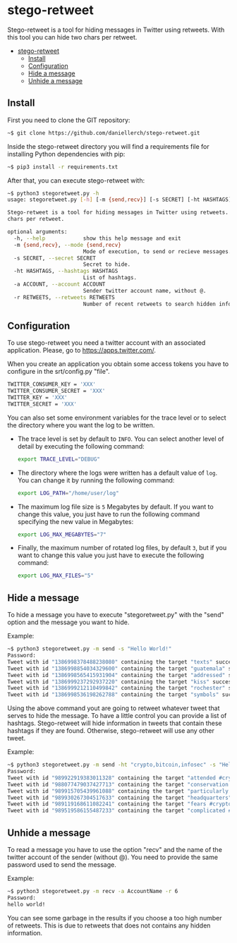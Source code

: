 # stego-retweet

Stego-retweet is a tool for hiding messages in Twitter using retweets. With this tool you can hide two chars per retweet.


- [stego-retweet](#stego-retweet)
  - [Install](#install)
  - [Configuration](#configuration)
  - [Hide a message](#hide-a-message)
  - [Unhide a message](#unhide-a-message)


## Install

First you need to clone the GIT repository:

```bash
~$ git clone https://github.com/daniellerch/stego-retweet.git
```

Inside the stego-retweet directory you will find a requirements file for installing Python dependencies with pip:

```bash
~$ pip3 install -r requirements.txt
```

After that, you can execute stego-retweet with:

```bash
~$ python3 stegoretweet.py -h
usage: stegoretweet.py [-h] [-m {send,recv}] [-s SECRET] [-ht HASHTAGS] [-a ACCOUNT] [-r RETWEETS]

Stego-retweet is a tool for hiding messages in Twitter using retweets. With this tool you can hide two
chars per retweet.

optional arguments:
  -h, --help            show this help message and exit
  -m {send,recv}, --mode {send,recv}
                        Mode of execution, to send or recieve messages.
  -s SECRET, --secret SECRET
                        Secret to hide.
  -ht HASHTAGS, --hashtags HASHTAGS
                        List of hashtags.
  -a ACCOUNT, --account ACCOUNT
                        Sender twitter account name, without @.
  -r RETWEETS, --retweets RETWEETS
                        Number of recent retweets to search hidden information.
```


## Configuration

To use stego-retweet you need a twitter account with an associated application.
Please, go to https://apps.twitter.com/.

When you create an application you obtain some access tokens you have to
configure in the srt/config.py "file".

```bash
TWITTER_CONSUMER_KEY = 'XXX'
TWITTER_CONSUMER_SECRET = 'XXX'
TWITTER_KEY = 'XXX'
TWITTER_SECRET = 'XXX'
```

You can also set some environment variables for the trace level or to select the directory where you want the log to be written.

- The trace level is set by default to `INFO`. You can select another level of detail by executing the following command:

    ```bash
    export TRACE_LEVEL="DEBUG"
    ```
- The directory where the logs were written has a default value of `log`. You can change it by running the following command:

    ```bash
    export LOG_PATH="/home/user/log"
    ```

- The maximum log file size is `5` Megabytes by default. If you want to change this value, you just have to run the following command specifying the new value in Megabytes:

    ```bash
    export LOG_MAX_MEGABYTES="7"
    ```

- Finally, the maximum number of rotated log files, by default `3`, but if you want to change this value you just have to execute the following command:

    ```bash
    export LOG_MAX_FILES="5"
    ```

## Hide a message

To hide a message you have to execute "stegoretweet.py" with the "send" option and the message you want to hide.

Example:

```bash
~$ python3 stegoretweet.py -m send -s "Hello World!"
Password: 
Tweet with id "1386998378488238080" containing the target "texts" successfully retweeted!
Tweet with id "1386998854034329600" containing the target "guatemala" successfully retweeted!
Tweet with id "1386998565415931904" containing the target "addressed" successfully retweeted!
Tweet with id "1386999237292937220" containing the target "kiss" successfully retweeted!
Tweet with id "1386999212110499842" containing the target "rochester" successfully retweeted!
Tweet with id "1386998536198262788" containing the target "symbols" successfully retweeted!
```

Using the above command yout are going to retweet whatever tweet that serves to hide the message. To have a little control you can provide a list of hashtags. Stego-retweet will hide information in tweets that contain these hashtags if they are found. Otherwise, stego-retweet will use any other tweet.


Example:
```bash
~$ python3 stegoretweet.py -m send -ht "crypto,bitcoin,infosec" -s "Hello World!"
Password:
Tweet with id "989922919383011328" containing the target "attended #crypto" successfully retweeted!
Tweet with id "988077479037427713" containing the target "conservation #bitcoin" successfully retweeted!
Tweet with id "989915705439961088" containing the target "particularly #crypto" successfully retweeted!
Tweet with id "989930267304517633" containing the target "headquarters" successfully retweeted!
Tweet with id "989119168611082241" containing the target "fears #crypto" successfully retweeted!
Tweet with id "989519586155487233" containing the target "complicated #bitcoin" successfully retweeted!
```

## Unhide a message

To read a message you have to use the option "recv" and the name of the twitter account of the sender (without @). You need to provide the same password used to send the message.

Example:
```bash
~$ python3 stegoretweet.py -m recv -a AccountName -r 6
Password: 
hello world!
```

You can see some garbage in the results if you choose a too high number of retweets. This is due to retweets that does not contains any hidden information.
